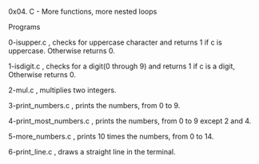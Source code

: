 0x04. C - More functions, more nested loops

Programs

0-isupper.c , checks for uppercase character and returns 1 if c is uppercase. Otherwise returns 0.

1-isdigit.c , checks for a digit(0 through 9) and returns 1 if c is a digit, Otherwise returns 0.

2-mul.c , multiplies two integers.

3-print_numbers.c ,  prints the numbers, from 0 to 9.

4-print_most_numbers.c ,  prints the numbers, from 0 to 9 except 2 and 4.

5-more_numbers.c , prints 10 times the numbers, from 0 to 14.

6-print_line.c , draws a straight line in the terminal.
